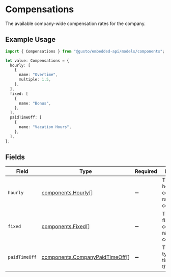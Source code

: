 # Compensations

The available company-wide compensation rates for the company.

## Example Usage

```typescript
import { Compensations } from "@gusto/embedded-api/models/components";

let value: Compensations = {
  hourly: [
    {
      name: "Overtime",
      multiple: 1.5,
    },
  ],
  fixed: [
    {
      name: "Bonus",
    },
  ],
  paidTimeOff: [
    {
      name: "Vacation Hours",
    },
  ],
};
```

## Fields

| Field                                                                            | Type                                                                             | Required                                                                         | Description                                                                      |
| -------------------------------------------------------------------------------- | -------------------------------------------------------------------------------- | -------------------------------------------------------------------------------- | -------------------------------------------------------------------------------- |
| `hourly`                                                                         | [components.Hourly](../../models/components/hourly.md)[]                         | :heavy_minus_sign:                                                               | The available hourly compensation rates for the company.                         |
| `fixed`                                                                          | [components.Fixed](../../models/components/fixed.md)[]                           | :heavy_minus_sign:                                                               | The available fixed compensation rates for the company.                          |
| `paidTimeOff`                                                                    | [components.CompanyPaidTimeOff](../../models/components/companypaidtimeoff.md)[] | :heavy_minus_sign:                                                               | The available types of paid time off for the company.                            |